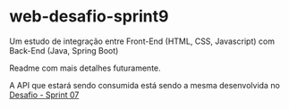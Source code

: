# web-desafio-sprint9
Um estudo de integração entre Front-End (HTML, CSS, Javascript) com Back-End (Java, Spring Boot)

Readme com mais detalhes futuramente.

A API que estará sendo consumida está sendo a mesma desenvolvida no <a href="https://github.com/Sutanrrier/java-desafio-sprint7">Desafio - Sprint 07</a>
